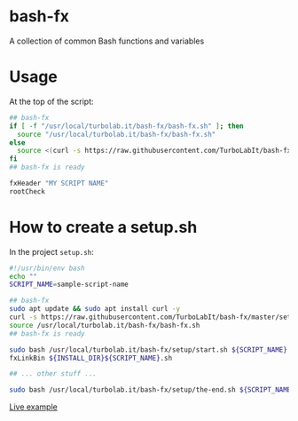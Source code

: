# bash-fx

A collection of common Bash functions and variables


# Usage

At the top of the script:

````bash
## bash-fx
if [ -f "/usr/local/turbolab.it/bash-fx/bash-fx.sh" ]; then
  source "/usr/local/turbolab.it/bash-fx/bash-fx.sh"
else
  source <(curl -s https://raw.githubusercontent.com/TurboLabIt/bash-fx/main/bash-fx.sh)
fi
## bash-fx is ready

fxHeader "MY SCRIPT NAME"
rootCheck
````


# How to create a setup.sh

In the project `setup.sh`:

````bash
#!/usr/bin/env bash
echo ""
SCRIPT_NAME=sample-script-name

## bash-fx
sudo apt update && sudo apt install curl -y
curl -s https://raw.githubusercontent.com/TurboLabIt/bash-fx/master/setup.sh?$(date +%s) | sudo bash
source /usr/local/turbolab.it/bash-fx/bash-fx.sh
## bash-fx is ready

sudo bash /usr/local/turbolab.it/bash-fx/setup/start.sh ${SCRIPT_NAME}
fxLinkBin ${INSTALL_DIR}${SCRIPT_NAME}.sh

## ... other stuff ...

sudo bash /usr/local/turbolab.it/bash-fx/setup/the-end.sh ${SCRIPT_NAME}

````

[Live example](https://github.com/TurboLabIt/zzfirewall/blob/main/setup.sh)
